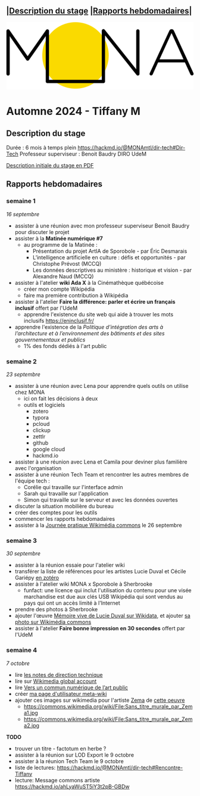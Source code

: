 |[Description du stage](#description-du-stage) |[Rapports hebdomadaires](#rapports-hebdomadaires)|
---
![Mona logo](Mona-Logo.svg)

# **Automne 2024** - Tiffany M

## <a name="description-du-stage"></a>Description du stage
Durée : 6 mois à temps plein
https://hackmd.io/@MONAmtl/dir-tech#Dir-Tech
Professeur superviseur : Benoit Baudry DIRO UdeM

<a href="Description_du_stage_16sep2024.pdf" target="_blank">Description initiale du stage en PDF</a>

## <a name="rapports-hebdomadaires"></a>Rapports hebdomadaires
### semaine 1 
_16 septembre_ 
- assister à une réunion avec mon professeur superviseur Benoit Baudry pour discuter le projet
- assister à la **Matinée numérique #7**
  - au programme de la Matinée :  
    - Présentation du projet ArtIA de Sporobole - par Éric Desmarais
    - L’intelligence artificielle en culture : défis et opportunités - par Christophe Prévost (MCCQ)
    - Les données descriptives au ministère : historique et vision - par Alexandre Naud (MCCQ)
- assister à l'atelier **wiki Ada X** à la Cinémathèque québécoise
  - créer mon compte Wikipédia
  - faire ma première contribution à Wikipédia
- assister à l'atelier **Faire la différence: parler et écrire un français inclusif** offert par l'UdeM
  - apprendre l'existence du site web qui aide à trouver les mots inclusifs https://eninclusif.fr/
- apprendre l'existence de la _Politique d’intégration des arts à l’architecture et à l’environnement des bâtiments et des sites gouvernementaux et publics_
  - 1% des fonds dédiés à l'art public

### semaine 2 
_23 septembre_
- assister à une réunion avec Lena pour apprendre quels outils on utilise chez MONA
  - ici on fait les décisions à deux
  - outils et logiciels
    - zotero
    - typora
    - pcloud
    - clickup
    - zettlr
    - github
    - google cloud
    - hackmd.io 
- assister à une réunion avec Lena et Camila pour deviner plus familière avec l'organisation
- assister à une réunion Tech Team et rencontrer les autres membres de l'équipe tech :  
  -  Corélie qui travaille sur l'interface admin
  -  Sarah qui travaille sur l'application
  -  Simon qui travaille sur le serveur et avec les données ouvertes
- discuter la situation mobilière du bureau
- créer des comptes pour les outils
- commencer les rapports hebdomadaires
- assister à la [Journée pratique Wikimédia commons](https://hackmd.io/qWy3pnbnSjCaSAE1m9Wn4Q#Journ%C3%A9e-pratique-Wikimedia-commons) le 26 septembre
   
### semaine 3 
_30 septembre_
- assister à la réunion essaie pour l'atelier wiki
- transférer la liste de références pour les artistes Lucie Duval et Cécile Gariépy [en zotéro](https://www.zotero.org/groups/5110127/communs-numeriques/collections/8WCS6TZ2)
- assister à l'atelier wiki MONA x Sporobole à Sherbrooke
  - funfact: une licence qui inclut l'utilisation du contenu pour une visée marchandise est due aux clés USB Wikipédia qui sont vendus au pays qui ont un accès limité à l'Internet
- prendre des photos à Sherbrooke
- ajouter l'œuvre [Mémoire vive de Lucie Duval sur Wikidata](https://www.wikidata.org/wiki/Q130419921), et ajouter [sa photo sur Wikimédia commons](https://commons.wikimedia.org/wiki/File:M%C3%A9moire_vive_sculpture_de_Lucie_Duval.jpg)
- assister à l'atelier **Faire bonne impression en 30 secondes** offert par l'UdeM
  
### semaine 4 
_7 octobre_
- lire [les notes de direction technique](https://hackmd.io/@MONAmtl/dir-tech#Dir-Tech)
- lire sur [Wikimedia global account](https://meta.wikimedia.org/wiki/Help:Unified_login)
- lire [Vers un commun numérique de l’art public](https://sens-public.org/dossiers/1759/)
- créer [ma page d'utilisateur meta-wiki](https://meta.wikimedia.org/wiki/User:Anthraciter)
- ajouter ces images sur wikimedia pour l'artiste [Zema](https://www.wikidata.org/wiki/Q124846279)
  de [cette oeuvre](https://www.wikidata.org/wiki/Q130369646)
  - https://commons.wikimedia.org/wiki/File:Sans_titre_murale_par_Zema1.jpg
  - https://commons.wikimedia.org/wiki/File:Sans_titre_murale_par_Zema2.jpg

  

**TODO**
- trouver un titre - factotum en herbe ?
- assister à la réunion sur LOD Export le 9 octobre
- assister à la réunion Tech Team le 9 octobre
- liste de lectures: https://hackmd.io/@MONAmtl/dir-tech#Rencontre-Tiffany
- lecture: Message commons artiste https://hackmd.io/ahLyaWuST5iY3t2pB-GBDw

